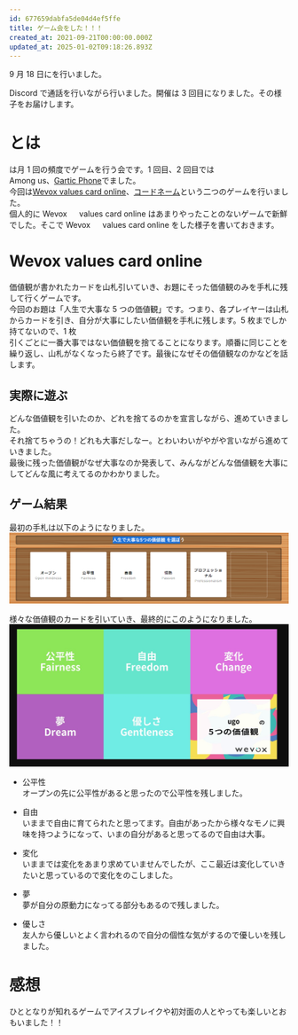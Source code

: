 ```yaml
---
id: 677659dabfa5de04d4ef5ffe
title: ゲーム会をした！！！
created_at: 2021-09-21T00:00:00.000Z
updated_at: 2025-01-02T09:18:26.893Z
---
```


<p>9 月 18 日にを行いました。</p>
<p>Discord で通話を行いながら行いました。開催は 3 回目になりました。その様子をお届けします。</p>
<h1>とは</h1>
<p>は月 1 回の頻度でゲームを行う会です。1 回目、2 回目では<br/>
Among us、<a href="https://garticphone.com/ja">Gartic Phone</a>でました。<br/>
今回は<a href="https://values-card.wevox.io/rooms/join">Wevox values card online</a>、<a href="https://codenames.game/">コードネーム</a>という二つのゲームを行いました。<br/>
個人的に Wevox 　 values card online はあまりやったことのないゲームで新鮮でした。そこで Wevox 　 values card online をした様子を書いておきます。</p>
<h1>Wevox values card online</h1>
<p>価値観が書かれたカードを山札引いていき、お題にそった価値観のみを手札に残して行くゲームです。<br/>
今回のお題は「人生で大事な 5 つの価値観」です。つまり、各プレイヤーは山札からカードを引き、自分が大事にしたい価値観を手札に残します。5 枚までしか持てないので、1 枚<br/>
引くごとに一番大事ではない価値観を捨てることになります。順番に同じことを繰り返し、山札がなくなったら終了です。最後になぜその価値観なのかなどを話します。</p>
<h2>実際に遊ぶ</h2>
<p>どんな価値観を引いたのか、どれを捨てるのかを宣言しながら、進めていきました。<br/>
それ捨てちゃうの！どれも大事だしなー。とわいわいがやがや言いながら進めていきました。<br/>
最後に残った価値観がなぜ大事なのか発表して、みんながどんな価値観を大事にしてどんな風に考えてるのかわかりました。</p>
<h2>ゲーム結果</h2>
<p>最初の手札は以下のようになりました。<br/>
<img alt="Resultfromyukyunextblog.png" src="Resultfromyukyunextblog.png"/></p>
<p>様々な価値観のカードを引いていき、最終的にこのようになりました。<br/>
<img alt="Resultfromyukyunextblog.jpg" src="Resultfromyukyunextblog.jpg"/></p>
<ul>
<li>
<p>公平性<br/>
オープンの先に公平性があると思ったので公平性を残しました。</p>
</li>
<li>
<p>自由<br/>
いままで自由に育てられたと思ってます。自由があったから様々なモノに興味を持つようになって、いまの自分があると思ってるので自由は大事。</p>
</li>
<li>
<p>変化<br/>
いままでは変化をあまり求めていませんでしたが、ここ最近は変化していきたいと思っているので変化をのこしました。</p>
</li>
<li>
<p>夢<br/>
夢が自分の原動力になってる部分もあるので残しました。</p>
</li>
<li>
<p>優しさ<br/>
友人から優しいとよく言われるので自分の個性な気がするので優しいを残しました。</p>
</li>
</ul>
<h1>感想</h1>
<p>ひととなりが知れるゲームでアイスブレイクや初対面の人とやっても楽しいとおもいました！！</p>
